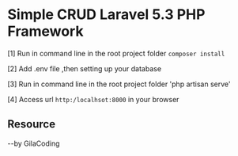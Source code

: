# Simple CRUD Laravel 5.3 PHP Framework

[1] Run in command line in the root project folder `composer install`

[2] Add .env file ,then setting up your database

[3] Run in command line in the root project folder 'php artisan serve'

[4] Access url `http:/localhsot:8000` in your browser

## Resource

--by GilaCoding
